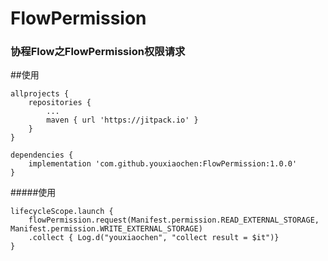 # FlowPermission
### 协程Flow之FlowPermission权限请求

##使用
```
allprojects {
    repositories {
        ...
        maven { url 'https://jitpack.io' }
    }  
}

dependencies {
	implementation 'com.github.youxiaochen:FlowPermission:1.0.0'
}
```

#####使用

```
lifecycleScope.launch {
    flowPermission.request(Manifest.permission.READ_EXTERNAL_STORAGE, Manifest.permission.WRITE_EXTERNAL_STORAGE)
    .collect { Log.d("youxiaochen", "collect result = $it")}
}

```

